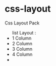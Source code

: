 css-layout
==========

Css Layout Pack 

<ul> list Layout :
<li>1 Column</li>
<li>2 Column</li>
<li>3 Column</li>
<li>4 Column</li>
<li></li>
</ul>
